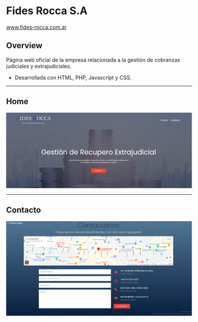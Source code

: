 # Fides Rocca S.A
www.fides-rocca.com.ar

## Overview
Página web oficial de la empresa relacionada a la gestión de cobranzas judiciales y extrajudiciales. 
* Desarrollada con HTML, PHP, Javascript y CSS.

---

## Home

<img src="https://github.com/patorosso/fides-page/blob/master/images/index_fides.png?raw=true" width="1000"/>
                                                                                                                                                
---
                                                                                                                                                
## Contacto

<img src="https://github.com/patorosso/fides-page/blob/master/images/contacto_fides.PNG?raw=true" width="1000"/>
